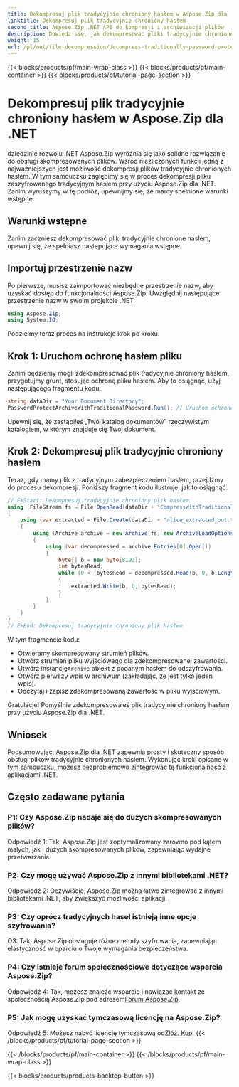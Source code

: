 ```yaml
---
title: Dekompresuj plik tradycyjnie chroniony hasłem w Aspose.Zip dla .NET
linktitle: Dekompresuj plik tradycyjnie chroniony hasłem
second_title: Aspose.Zip .NET API do kompresji i archiwizacji plików
description: Dowiedz się, jak dekompresować pliki tradycyjnie chronione hasłem przy użyciu Aspose.Zip dla .NET. Przewodnik krok po kroku dotyczący bezproblemowej integracji.
weight: 15
url: /pl/net/file-decompression/decompress-traditionally-password-protected-file/
---
```


{{< blocks/products/pf/main-wrap-class >}}
{{< blocks/products/pf/main-container >}}
{{< blocks/products/pf/tutorial-page-section >}}

# Dekompresuj plik tradycyjnie chroniony hasłem w Aspose.Zip dla .NET

dziedzinie rozwoju .NET Aspose.Zip wyróżnia się jako solidne rozwiązanie do obsługi skompresowanych plików. Wśród niezliczonych funkcji jedną z najważniejszych jest możliwość dekompresji plików tradycyjnie chronionych hasłem. W tym samouczku zagłębimy się w proces dekompresji pliku zaszyfrowanego tradycyjnym hasłem przy użyciu Aspose.Zip dla .NET. Zanim wyruszymy w tę podróż, upewnijmy się, że mamy spełnione warunki wstępne.

## Warunki wstępne

Zanim zaczniesz dekompresować pliki tradycyjnie chronione hasłem, upewnij się, że spełniasz następujące wymagania wstępne:

## Importuj przestrzenie nazw

Po pierwsze, musisz zaimportować niezbędne przestrzenie nazw, aby uzyskać dostęp do funkcjonalności Aspose.Zip. Uwzględnij następujące przestrzenie nazw w swoim projekcie .NET:

```csharp
using Aspose.Zip;
using System.IO;
```

Podzielmy teraz proces na instrukcje krok po kroku.

## Krok 1: Uruchom ochronę hasłem pliku

Zanim będziemy mogli zdekompresować plik tradycyjnie chroniony hasłem, przygotujmy grunt, stosując ochronę pliku hasłem. Aby to osiągnąć, użyj następującego fragmentu kodu:

```csharp
string dataDir = "Your Document Directory";
PasswordProtectArchiveWithTraditionalPassword.Run(); // Uruchom ochronę hasłem na przykładowym pliku, aby użyć jej później
```

Upewnij się, że zastąpiłeś „Twój katalog dokumentów” rzeczywistym katalogiem, w którym znajduje się Twój dokument.

## Krok 2: Dekompresuj plik tradycyjnie chroniony hasłem

Teraz, gdy mamy plik z tradycyjnym zabezpieczeniem hasłem, przejdźmy do procesu dekompresji. Poniższy fragment kodu ilustruje, jak to osiągnąć:

```csharp
// ExStart: Dekompresuj tradycyjnie chroniony plik hasłem
using (FileStream fs = File.OpenRead(dataDir + "CompressWithTraditionalEncryption_out.zip"))
{
    using (var extracted = File.Create(dataDir + "alice_extracted_out.txt"))
    {
        using (Archive archive = new Archive(fs, new ArchiveLoadOptions() { DecryptionPassword = "p@s$" }))
        {
            using (var decompressed = archive.Entries[0].Open())
            {
                byte[] b = new byte[8192];
                int bytesRead;
                while (0 < (bytesRead = decompressed.Read(b, 0, b.Length)))
                {
                    extracted.Write(b, 0, bytesRead);
                }
            }
        }
    }
}
// ExEnd: Dekompresuj tradycyjnie chroniony plik hasłem
```

W tym fragmencie kodu:
- Otwieramy skompresowany strumień plików.
- Utwórz strumień pliku wyjściowego dla zdekompresowanej zawartości.
-  Utwórz instancję`Archive` obiekt z podanym hasłem do odszyfrowania.
- Otwórz pierwszy wpis w archiwum (zakładając, że jest tylko jeden wpis).
- Odczytaj i zapisz zdekompresowaną zawartość w pliku wyjściowym.

Gratulacje! Pomyślnie zdekompresowałeś plik tradycyjnie chroniony hasłem przy użyciu Aspose.Zip dla .NET.

## Wniosek

Podsumowując, Aspose.Zip dla .NET zapewnia prosty i skuteczny sposób obsługi plików tradycyjnie chronionych hasłem. Wykonując kroki opisane w tym samouczku, możesz bezproblemowo zintegrować tę funkcjonalność z aplikacjami .NET.

## Często zadawane pytania

### P1: Czy Aspose.Zip nadaje się do dużych skompresowanych plików?

Odpowiedź 1: Tak, Aspose.Zip jest zoptymalizowany zarówno pod kątem małych, jak i dużych skompresowanych plików, zapewniając wydajne przetwarzanie.

### P2: Czy mogę używać Aspose.Zip z innymi bibliotekami .NET?

Odpowiedź 2: Oczywiście, Aspose.Zip można łatwo zintegrować z innymi bibliotekami .NET, aby zwiększyć możliwości aplikacji.

### P3: Czy oprócz tradycyjnych haseł istnieją inne opcje szyfrowania?

O3: Tak, Aspose.Zip obsługuje różne metody szyfrowania, zapewniając elastyczność w oparciu o Twoje wymagania bezpieczeństwa.

### P4: Czy istnieje forum społecznościowe dotyczące wsparcia Aspose.Zip?

 Odpowiedź 4: Tak, możesz znaleźć wsparcie i nawiązać kontakt ze społecznością Aspose.Zip pod adresem[Forum Aspose.Zip](https://forum.aspose.com/c/zip/37).

### P5: Jak mogę uzyskać tymczasową licencję na Aspose.Zip?

 Odpowiedź 5: Możesz nabyć licencję tymczasową od[Złóż. Kup](https://purchase.aspose.com/temporary-license/).
{{< /blocks/products/pf/tutorial-page-section >}}

{{< /blocks/products/pf/main-container >}}
{{< /blocks/products/pf/main-wrap-class >}}

{{< blocks/products/products-backtop-button >}}
